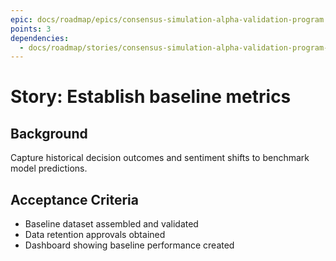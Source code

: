 ```yaml
---
epic: docs/roadmap/epics/consensus-simulation-alpha-validation-program.md
points: 3
dependencies:
  - docs/roadmap/stories/consensus-simulation-alpha-validation-program-01-partner-alignment.md
---
```

# Story: Establish baseline metrics

## Background
Capture historical decision outcomes and sentiment shifts to benchmark model predictions.

## Acceptance Criteria
- Baseline dataset assembled and validated
- Data retention approvals obtained
- Dashboard showing baseline performance created
